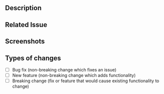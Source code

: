 <!--- Provide a general summary of your changes in the Title above -->

## Description

<!--- Describe your changes in detail -->

## Related Issue

<!--- Optional -->

## Screenshots

<!--- Optional -->

## Types of changes

<!--- What types of changes does your code introduce? Put an `x` in all the boxes that apply: -->

- [ ] Bug fix (non-breaking change which fixes an issue)
- [ ] New feature (non-breaking change which adds functionality)
- [ ] Breaking change (fix or feature that would cause existing functionality to change)

